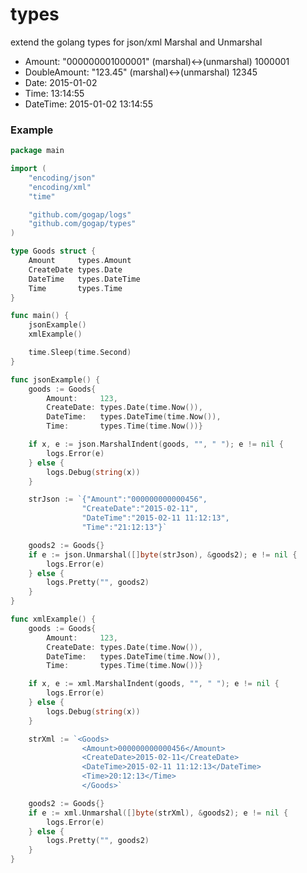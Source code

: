 # types

extend the golang types for json/xml Marshal and Unmarshal

- Amount:		"000000001000001"	(marshal)<->(unmarshal) 1000001
- DoubleAmount:	"123.45"			(marshal)<->(unmarshal) 12345
- Date: 		2015-01-02
- Time: 		13:14:55
- DateTime: 	2015-01-02 13:14:55

### Example
```go
package main

import (
	"encoding/json"
	"encoding/xml"
	"time"

	"github.com/gogap/logs"
	"github.com/gogap/types"
)

type Goods struct {
	Amount     types.Amount
	CreateDate types.Date
	DateTime   types.DateTime
	Time       types.Time
}

func main() {
	jsonExample()
	xmlExample()

	time.Sleep(time.Second)
}

func jsonExample() {
	goods := Goods{
		Amount:     123,
		CreateDate: types.Date(time.Now()),
		DateTime:   types.DateTime(time.Now()),
		Time:       types.Time(time.Now())}

	if x, e := json.MarshalIndent(goods, "", " "); e != nil {
		logs.Error(e)
	} else {
		logs.Debug(string(x))
	}

	strJson := `{"Amount":"000000000000456", 
				"CreateDate":"2015-02-11",
				"DateTime":"2015-02-11 11:12:13",
				"Time":"21:12:13"}`

	goods2 := Goods{}
	if e := json.Unmarshal([]byte(strJson), &goods2); e != nil {
		logs.Error(e)
	} else {
		logs.Pretty("", goods2)
	}
}

func xmlExample() {
	goods := Goods{
		Amount:     123,
		CreateDate: types.Date(time.Now()),
		DateTime:   types.DateTime(time.Now()),
		Time:       types.Time(time.Now())}

	if x, e := xml.MarshalIndent(goods, "", " "); e != nil {
		logs.Error(e)
	} else {
		logs.Debug(string(x))
	}

	strXml := `<Goods>
				<Amount>000000000000456</Amount>
				<CreateDate>2015-02-11</CreateDate>
				<DateTime>2015-02-11 11:12:13</DateTime>
				<Time>20:12:13</Time>
				</Goods>`

	goods2 := Goods{}
	if e := xml.Unmarshal([]byte(strXml), &goods2); e != nil {
		logs.Error(e)
	} else {
		logs.Pretty("", goods2)
	}
}
```